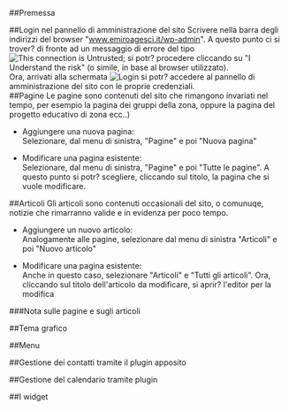 ##Premessa

##Login nel pannello di amministrazione del sito
Scrivere nella barra degli indirizzi del browser "www.emiroagesci.it/wp-admin". A questo punto ci si trover? di fronte ad un messaggio di errore del tipo ![This connection is Untrusted](immagine); si potr? procedere cliccando su "I Understand the risk" (o simile, in base al browser utilizzato).  
Ora, arrivati alla schermata ![Login]() si potr? accedere al pannello di amministrazione del sito con le proprie credenziali.  
##Pagine
Le pagine sono contenuti del sito che rimangono invariati nel tempo, per esempio la pagina dei gruppi della zona, oppure la pagina del progetto educativo di zona ecc..)  

* Aggiungere una nuova pagina:  
Selezionare, dal menu di sinistra, "Pagine" e poi "Nuova pagina"  

* Modificare una pagina esistente:  
Selezionare, dal menu di sinistra, "Pagine" e poi "Tutte le pagine". A questo punto si potr? scegliere, cliccando sul titolo, la pagina che si vuole modificare.
   

##Articoli
Gli articoli sono contenuti occasionali del sito, o comunuqe, notizie che rimarranno valide e in evidenza per poco tempo.  

* Aggiungere un nuovo articolo:  
Analogamente alle pagine, selezionare dal menu di sinistra "Articoli" e poi "Nuovo articolo"  

* Modificare una pagina esistente:    
Anche in questo caso, selezionare "Articoli" e "Tutti gli articoli". Ora, cliccando sul titolo dell'articolo da modificare, si aprir? l'editor per la modifica  

###Nota sulle pagine e sugli articoli

##Tema grafico

##Menu

##Gestione dei contatti tramite il plugin apposito

##Gestione del calendario tramite plugin  

##I widget
